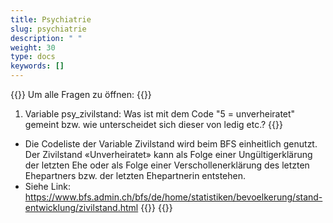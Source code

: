 ```yaml
---
title: Psychiatrie 
slug: psychiatrie
description: " "
weight: 30
type: docs
keywords: []
---
```


{{<faqBlock>}}
Um alle Fragen zu öffnen: {{<collapsibleGroupCommand groupId="psychiatrie">}}

1. Variable psy_zivilstand: Was ist mit dem Code "5 = unverheiratet" gemeint bzw. wie unterscheidet sich dieser von ledig etc.?
{{<collapsibleBlock groupId="psychiatrie">}}
-	Die Codeliste der Variable Zivilstand wird beim BFS einheitlich genutzt. Der Zivilstand «Unverheiratet» kann als Folge einer Ungültigerklärung der letzten Ehe oder als Folge einer Verschollenerklärung des letzten Ehepartners bzw. der letzten Ehepartnerin entstehen. 
-	Siehe Link: <a href="https://www.bfs.admin.ch/bfs/de/home/statistiken/bevoelkerung/stand-entwicklung/zivilstand.html"> https://www.bfs.admin.ch/bfs/de/home/statistiken/bevoelkerung/stand-entwicklung/zivilstand.html </a> 
{{</collapsibleBlock>}}
{{</faqBlock>}}